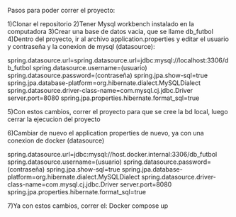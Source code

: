 Pasos para poder correr el proyecto:

1)Clonar el repositorio
2)Tener Mysql workbench instalado en la computadora
3)Crear una base de datos vacia, que se llame db_futbol
4)Dentro del proyecto, ir al archivo application.properties y editar el usuario y contraseña y la conexion de mysql (datasource):

spring.datasource.url=spring.datasource.url=jdbc:mysql://localhost:3306/db_futbol
spring.datasource.username=(usuario)
spring.datasource.password=(contraseña)
spring.jpa.show-sql=true
spring.jpa.database-platform=org.hibernate.dialect.MySQLDialect
spring.datasource.driver-class-name=com.mysql.cj.jdbc.Driver
server.port=8080
spring.jpa.properties.hibernate.format_sql=true

5)Con estos cambios, correr el proyecto para que se cree la bd local, luego cerrar la ejecucion del proyecto

6)Cambiar de nuevo el application properties de nuevo, ya con una conexion de docker (datasource)

spring.datasource.url=jdbc:mysql://host.docker.internal:3306/db_futbol
spring.datasource.username=(usuario)
spring.datasource.password=(contraseña)
spring.jpa.show-sql=true
spring.jpa.database-platform=org.hibernate.dialect.MySQLDialect
spring.datasource.driver-class-name=com.mysql.cj.jdbc.Driver
server.port=8080
spring.jpa.properties.hibernate.format_sql=true

7)Ya con estos cambios, correr el: Docker compose up
